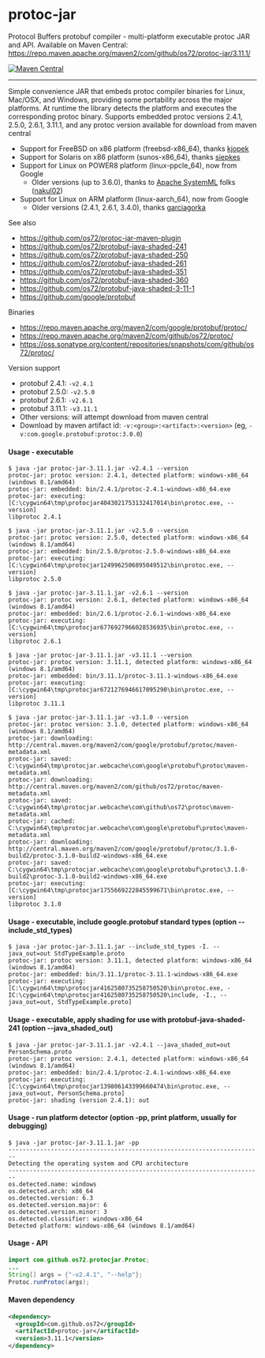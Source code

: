 protoc-jar
==========

Protocol Buffers protobuf compiler - multi-platform executable protoc JAR and API.
Available on Maven Central: https://repo.maven.apache.org/maven2/com/github/os72/protoc-jar/3.11.1/

[![Maven Central](https://img.shields.io/badge/maven%20central-3.11.1-brightgreen.svg)](http://search.maven.org/#artifactdetails|com.github.os72|protoc-jar|3.11.1|)

---

Simple convenience JAR that embeds protoc compiler binaries for Linux, Mac/OSX, and Windows, providing some portability across the major platforms. At runtime the library detects the platform and executes the corresponding protoc binary.
Supports embedded protoc versions 2.4.1, 2.5.0, 2.6.1, 3.11.1, and any protoc version available for download from maven central

* Support for FreeBSD on x86 platform (freebsd-x86_64), thanks [kjopek](https://github.com/kjopek)
* Support for Solaris on x86 platform (sunos-x86_64), thanks [siepkes](https://github.com/siepkes)
* Support for Linux on POWER8 platform (linux-ppcle_64), now from Google
  * Older versions (up to 3.6.0), thanks to [Apache SystemML](https://github.com/apache/systemml) folks ([nakul02](https://github.com/nakul02))
* Support for Linux on ARM platform (linux-aarch_64), now from Google
  * Older versions (2.4.1, 2.6.1, 3.4.0), thanks [garciagorka](https://github.com/garciagorka)

See also
* https://github.com/os72/protoc-jar-maven-plugin
* https://github.com/os72/protobuf-java-shaded-241
* https://github.com/os72/protobuf-java-shaded-250
* https://github.com/os72/protobuf-java-shaded-261
* https://github.com/os72/protobuf-java-shaded-351
* https://github.com/os72/protobuf-java-shaded-360
* https://github.com/os72/protobuf-java-shaded-3-11-1
* https://github.com/google/protobuf

Binaries
* https://repo.maven.apache.org/maven2/com/google/protobuf/protoc/
* https://repo.maven.apache.org/maven2/com/github/os72/protoc/
* https://oss.sonatype.org/content/repositories/snapshots/com/github/os72/protoc/

Version support
* protobuf 2.4.1: `-v2.4.1`
* protobuf 2.5.0: `-v2.5.0`
* protobuf 2.6.1: `-v2.6.1`
* protobuf 3.11.1: `-v3.11.1`
* Other versions: will attempt download from maven central
* Download by maven artifact id: `-v:<group>:<artifact>:<version>` (eg, `-v:com.google.protobuf:protoc:3.0.0`)

#### Usage - executable
```
$ java -jar protoc-jar-3.11.1.jar -v2.4.1 --version
protoc-jar: protoc version: 2.4.1, detected platform: windows-x86_64 (windows 8.1/amd64)
protoc-jar: embedded: bin/2.4.1/protoc-2.4.1-windows-x86_64.exe
protoc-jar: executing: [C:\cygwin64\tmp\protocjar4043021753132417014\bin\protoc.exe, --version]
libprotoc 2.4.1

$ java -jar protoc-jar-3.11.1.jar -v2.5.0 --version
protoc-jar: protoc version: 2.5.0, detected platform: windows-x86_64 (windows 8.1/amd64)
protoc-jar: embedded: bin/2.5.0/protoc-2.5.0-windows-x86_64.exe
protoc-jar: executing: [C:\cygwin64\tmp\protocjar1249962506895049512\bin\protoc.exe, --version]
libprotoc 2.5.0

$ java -jar protoc-jar-3.11.1.jar -v2.6.1 --version
protoc-jar: protoc version: 2.6.1, detected platform: windows-x86_64 (windows 8.1/amd64)
protoc-jar: embedded: bin/2.6.1/protoc-2.6.1-windows-x86_64.exe
protoc-jar: executing: [C:\cygwin64\tmp\protocjar6776927966028536935\bin\protoc.exe, --version]
libprotoc 2.6.1

$ java -jar protoc-jar-3.11.1.jar -v3.11.1 --version
protoc-jar: protoc version: 3.11.1, detected platform: windows-x86_64 (windows 8.1/amd64)
protoc-jar: embedded: bin/3.11.1/protoc-3.11.1-windows-x86_64.exe
protoc-jar: executing: [C:\cygwin64\tmp\protocjar6721276946617095290\bin\protoc.exe, --version]
libprotoc 3.11.1

$ java -jar protoc-jar-3.11.1.jar -v3.1.0 --version
protoc-jar: protoc version: 3.1.0, detected platform: windows-x86_64 (windows 8.1/amd64)
protoc-jar: downloading: http://central.maven.org/maven2/com/google/protobuf/protoc/maven-metadata.xml
protoc-jar: saved: C:\cygwin64\tmp\protocjar.webcache\com\google\protobuf\protoc\maven-metadata.xml
protoc-jar: downloading: http://central.maven.org/maven2/com/github/os72/protoc/maven-metadata.xml
protoc-jar: saved: C:\cygwin64\tmp\protocjar.webcache\com\github\os72\protoc\maven-metadata.xml
protoc-jar: cached: C:\cygwin64\tmp\protocjar.webcache\com\google\protobuf\protoc\maven-metadata.xml
protoc-jar: downloading: http://central.maven.org/maven2/com/google/protobuf/protoc/3.1.0-build2/protoc-3.1.0-build2-windows-x86_64.exe
protoc-jar: saved: C:\cygwin64\tmp\protocjar.webcache\com\google\protobuf\protoc\3.1.0-build2\protoc-3.1.0-build2-windows-x86_64.exe
protoc-jar: executing: [C:\cygwin64\tmp\protocjar1755669222845599671\bin\protoc.exe, --version]
libprotoc 3.1.0
```

#### Usage - executable, include google.protobuf standard types (option --include_std_types)
```
$ java -jar protoc-jar-3.11.1.jar --include_std_types -I. --java_out=out StdTypeExample.proto
protoc-jar: protoc version: 3.11.1, detected platform: windows-x86_64 (windows 8.1/amd64)
protoc-jar: embedded: bin/3.11.1/protoc-3.11.1-windows-x86_64.exe
protoc-jar: executing: [C:\cygwin64\tmp\protocjar4162580735258750520\bin\protoc.exe, -IC:\cygwin64\tmp\protocjar4162580735258750520\include, -I., --java_out=out, StdTypeExample.proto]
```

#### Usage - executable, apply shading for use with protobuf-java-shaded-241 (option --java_shaded_out)
```
$ java -jar protoc-jar-3.11.1.jar -v2.4.1 --java_shaded_out=out PersonSchema.proto
protoc-jar: protoc version: 2.4.1, detected platform: windows-x86_64 (windows 8.1/amd64)
protoc-jar: embedded: bin/2.4.1/protoc-2.4.1-windows-x86_64.exe
protoc-jar: executing: [C:\cygwin64\tmp\protocjar139806143399660474\bin\protoc.exe, --java_out=out, PersonSchema.proto]
protoc-jar: shading (version 2.4.1): out
```

#### Usage - run platform detector (option -pp, print platform, usually for debugging)
```
$ java -jar protoc-jar-3.11.1.jar -pp
------------------------------------------------------------------------
Detecting the operating system and CPU architecture
------------------------------------------------------------------------
os.detected.name: windows
os.detected.arch: x86_64
os.detected.version: 6.3
os.detected.version.major: 6
os.detected.version.minor: 3
os.detected.classifier: windows-x86_64
Detected platform: windows-x86_64 (windows 8.1/amd64)
```

#### Usage - API
```java
import com.github.os72.protocjar.Protoc;
...
String[] args = {"-v2.4.1", "--help"};
Protoc.runProtoc(args);
```

#### Maven dependency

```xml
<dependency>
  <groupId>com.github.os72</groupId>
  <artifactId>protoc-jar</artifactId>
  <version>3.11.1</version>
</dependency>
```
